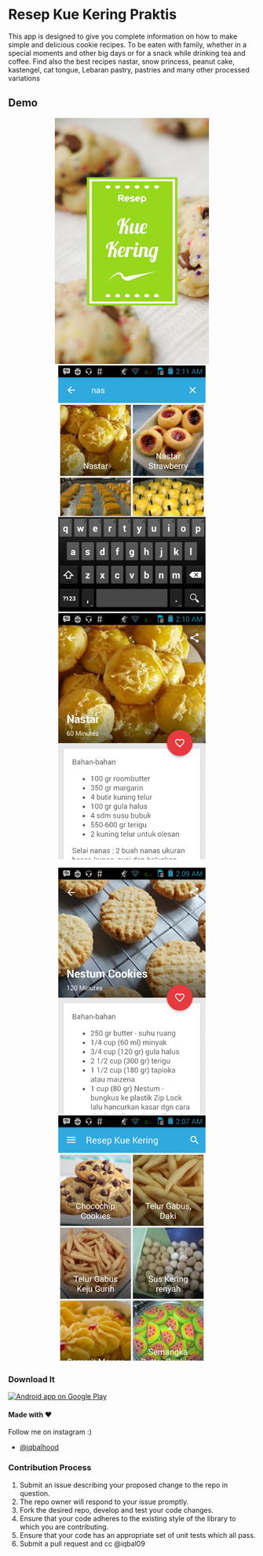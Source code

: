 # Resep Kue Kering Praktis

This app is designed to give you complete information on how to make simple and delicious cookie recipes. To be eaten with family, whether in a special moments and other big days or for a snack while drinking tea and coffee. Find also the best recipes nastar, snow princess, peanut cake, kastengel, cat tongue, Lebaran pastry, pastries and many other processed variations

## Demo

<p align="center">
  <img src="ss/0.png" height="500" alt="" />
  <img src="ss/1.png" height="500" alt="" />
  <img src="ss/2.png" height="500" alt="" />
</p>

<p align="center">
  <img src="ss/3.png" height="500" alt="" />
  <img src="ss/4.png" height="500" alt="" />
</p>





### Download It

<a href="https://play.google.com/store/apps/details?id=reseplengkap.kue.kering">
  <img alt="Android app on Google Play" src="https://developer.android.com/images/brand/en_app_rgb_wo_45.png" />
</a>



#### Made with &#9829;
Follow me on instagram :)
- [@iqbalhood](https://instagram.com/iqbalhood)

### Contribution Process

1. Submit an issue describing your proposed change to the repo in question.
1. The repo owner will respond to your issue promptly.
1. Fork the desired repo, develop and test your code changes.
1. Ensure that your code adheres to the existing style of the library to which
   you are contributing.
1. Ensure that your code has an appropriate set of unit tests which all pass.
1. Submit a pull request and cc @iqbal09
